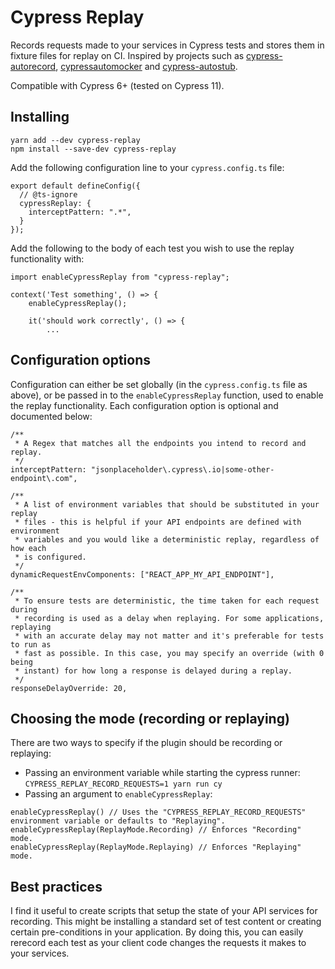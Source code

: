 Cypress Replay
===

Records requests made to your services in Cypress tests and stores them in fixture files for replay on CI.
Inspired by projects such as [cypress-autorecord](https://github.com/Nanciee/cypress-autorecord), [cypressautomocker](https://github.com/scottschafer/cypressautomocker) and [cypress-autostub](https://github.com/dan-cooke/cypress-autostub).

Compatible with Cypress 6+ (tested on Cypress 11).

## Installing

```
yarn add --dev cypress-replay
npm install --save-dev cypress-replay
```

Add the following configuration line to your `cypress.config.ts` file:

```
export default defineConfig({
  // @ts-ignore
  cypressReplay: {
    interceptPattern: ".*",
  }
});
```

Add the following to the body of each test you wish to use the replay functionality with:

```
import enableCypressReplay from "cypress-replay";

context('Test something', () => {
    enableCypressReplay();

    it('should work correctly', () => {
        ...
```

## Configuration options

Configuration can either be set globally (in the `cypress.config.ts` file as above), or be passed in to the
`enableCypressReplay` function, used to enable the replay functionality. Each configuration option is optional and
documented below:

```
/**
 * A Regex that matches all the endpoints you intend to record and replay.
 */
interceptPattern: "jsonplaceholder\.cypress\.io|some-other-endpoint\.com",

/**
 * A list of environment variables that should be substituted in your replay
 * files - this is helpful if your API endpoints are defined with environment
 * variables and you would like a deterministic replay, regardless of how each
 * is configured.
 */
dynamicRequestEnvComponents: ["REACT_APP_MY_API_ENDPOINT"],

/**
 * To ensure tests are deterministic, the time taken for each request during
 * recording is used as a delay when replaying. For some applications, replaying
 * with an accurate delay may not matter and it's preferable for tests to run as
 * fast as possible. In this case, you may specify an override (with 0 being
 * instant) for how long a response is delayed during a replay.  
 */
responseDelayOverride: 20,
```

## Choosing the mode (recording or replaying)

There are two ways to specify if the plugin should be recording or replaying:

* Passing an environment variable while starting the cypress runner: `CYPRESS_REPLAY_RECORD_REQUESTS=1 yarn run cy`
* Passing an argument to `enableCypressReplay`:

```
enableCypressReplay() // Uses the "CYPRESS_REPLAY_RECORD_REQUESTS" environment variable or defaults to "Replaying".
enableCypressReplay(ReplayMode.Recording) // Enforces "Recording" mode.
enableCypressReplay(ReplayMode.Replaying) // Enforces "Replaying" mode.
```

## Best practices

I find it useful to create scripts that setup the state of your API services for recording. This might be installing a
standard set of test content or creating certain pre-conditions in your application. By doing this, you can easily
rerecord each test as your client code changes the requests it makes to your services.
